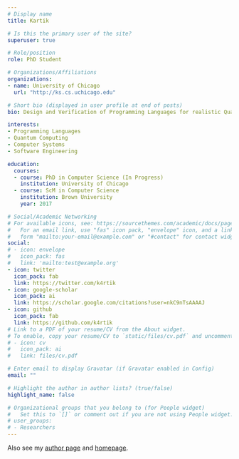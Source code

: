 ```yaml
---
# Display name
title: Kartik

# Is this the primary user of the site?
superuser: true

# Role/position
role: PhD Student

# Organizations/Affiliations
organizations:
- name: University of Chicago
  url: "http://ks.cs.uchicago.edu"

# Short bio (displayed in user profile at end of posts)
bio: Design and Verification of Programming Languages for realistic Quantum Computing.

interests:
- Programming Languages
- Quantum Computing
- Computer Systems
- Software Engineering

education:
  courses:
  - course: PhD in Computer Science (In Progress)
    institution: University of Chicago
  - course: ScM in Computer Science
    institution: Brown University
    year: 2017

# Social/Academic Networking
# For available icons, see: https://sourcethemes.com/academic/docs/page-builder/#icons
#   For an email link, use "fas" icon pack, "envelope" icon, and a link in the
#   form "mailto:your-email@example.com" or "#contact" for contact widget.
social:
# - icon: envelope
#   icon_pack: fas
#   link: 'mailto:test@example.org'
- icon: twitter
  icon_pack: fab
  link: https://twitter.com/k4rtik
- icon: google-scholar
  icon_pack: ai
  link: https://scholar.google.com/citations?user=nkC9nTsAAAAJ
- icon: github
  icon_pack: fab
  link: https://github.com/k4rtik
# Link to a PDF of your resume/CV from the About widget.
# To enable, copy your resume/CV to `static/files/cv.pdf` and uncomment the lines below.
# - icon: cv
#   icon_pack: ai
#   link: files/cv.pdf

# Enter email to display Gravatar (if Gravatar enabled in Config)
email: ""

# Highlight the author in author lists? (true/false)
highlight_name: false

# Organizational groups that you belong to (for People widget)
#   Set this to `[]` or comment out if you are not using People widget.
# user_groups:
# - Researchers
---
```

Also see my [author page](/bib/author/Kartik-Singhal/) and [homepage](https://ks.cs.uchicago.edu/).
